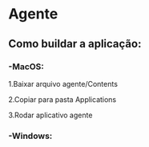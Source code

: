 # Agente

## Como buildar a aplicação:

### -MacOS:

  1.Baixar arquivo agente/Contents
  
  2.Copiar para pasta Applications
  
  3.Rodar aplicativo agente

### -Windows:
